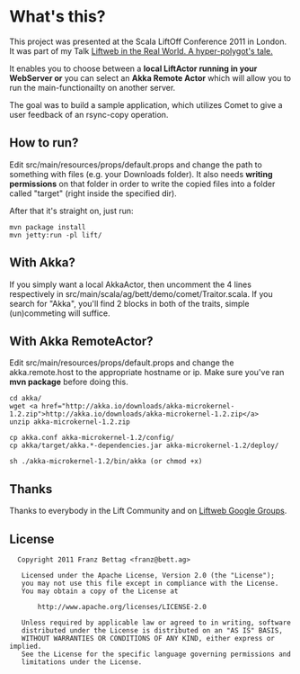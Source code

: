 What's this?
=======


This project was presented at the Scala LiftOff Conference 2011 in London.
It was part of my Talk [Liftweb in the Real World. A hyper-polygot's tale.](http://goodstuff.im/fbettag-liftweb-in-the-real-world-a-hyper-pol)

It enables you to choose between a **local LiftActor running in your WebServer or** you can select an **Akka Remote Actor** which will allow you to run the main-functionailty on another server.

The goal was to build a sample application, which utilizes Comet to give a user feedback of an rsync-copy operation.


## How to run?

Edit src/main/resources/props/default.props and change the path to something with files (e.g. your Downloads folder). It also needs **writing permissions** on that folder in order to write the copied files into a folder called "target" (right inside the specified dir).

After that it's straight on, just run:

```
mvn package install
mvn jetty:run -pl lift/
```


## With Akka?

If you simply want a local AkkaActor, then uncomment the 4 lines respectively in src/main/scala/ag/bett/demo/comet/Traitor.scala. If you search for "Akka", you'll find 2 blocks in both of the traits, simple (un)commeting will suffice.


## With Akka RemoteActor?

Edit src/main/resources/props/default.props and change the akka.remote.host to the appropriate hostname or ip. Make sure you've ran **mvn package** before doing this.

```
cd akka/
wget <a href="http://akka.io/downloads/akka-microkernel-1.2.zip">http://akka.io/downloads/akka-microkernel-1.2.zip</a>
unzip akka-microkernel-1.2.zip

cp akka.conf akka-microkernel-1.2/config/
cp akka/target/akka.*-dependencies.jar akka-microkernel-1.2/deploy/

sh ./akka-microkernel-1.2/bin/akka (or chmod +x)
```


## Thanks

Thanks to everybody in the Lift Community and on [Liftweb Google Groups](http://groups.google.com/group/liftweb).


## License

```
  Copyright 2011 Franz Bettag <franz@bett.ag>

   Licensed under the Apache License, Version 2.0 (the "License");
   you may not use this file except in compliance with the License.
   You may obtain a copy of the License at

       http://www.apache.org/licenses/LICENSE-2.0

   Unless required by applicable law or agreed to in writing, software
   distributed under the License is distributed on an "AS IS" BASIS,
   WITHOUT WARRANTIES OR CONDITIONS OF ANY KIND, either express or implied.
   See the License for the specific language governing permissions and
   limitations under the License.

```

